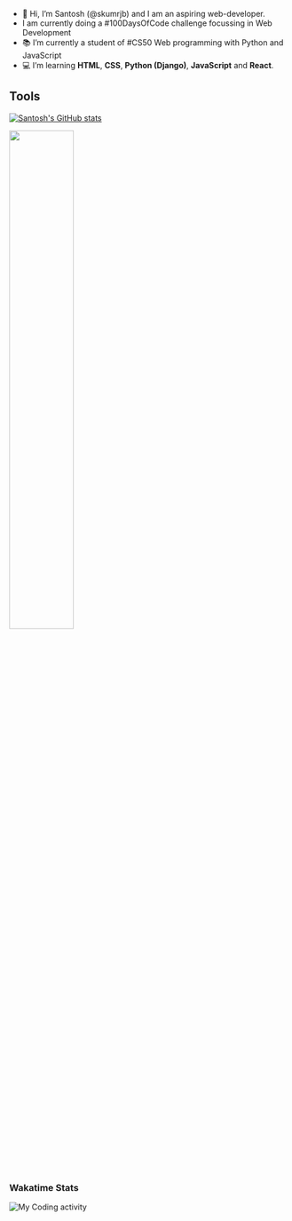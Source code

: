 - 👋 Hi, I’m Santosh (@skumrjb) and I am an aspiring web-developer.
-  I am currently doing a #100DaysOfCode challenge focussing in Web Development
- 📚 I’m currently a student of #CS50 Web programming with Python and JavaScript
- 💻 I’m learning **HTML**, **CSS**, **Python (Django)**, **JavaScript** and **React**.

## Tools

<!---
skumrjb/skumrjb is a ✨ special ✨ repository because its `README.md` (this file) appears on your GitHub profile.
You can click the Preview link to take a look at your changes.
--->

[![Santosh's GitHub stats](https://github-readme-stats.vercel.app/api?username=skumrjb&theme=dark)](https://github.com/skumrjb/github-readme-stats)

<img src="https://github-readme-streak-stats.herokuapp.com/?user=skumrjb&theme=dark" width="48%" >

<!-- ### Top Languages
 ![Top Langs](https://github-readme-stats.vercel.app/api/top-langs/?username=skumrjb&layout=compact) -->
 
 ### Wakatime Stats
 
<img src="https://github.com/skumrjb/skumrjb/blob/main/images/stat.svg" alt="My Coding activity"/>
